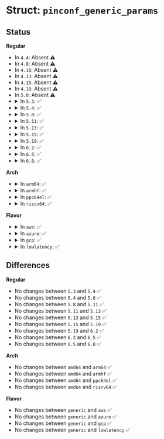 # Struct: <code>pinconf_generic_params</code>

## Status
<b>Regular</b>
<ul>
<li>
In <code>4.4</code>: Absent ⚠️
</li>
<li>
In <code>4.8</code>: Absent ⚠️
</li>
<li>
In <code>4.10</code>: Absent ⚠️
</li>
<li>
In <code>4.13</code>: Absent ⚠️
</li>
<li>
In <code>4.15</code>: Absent ⚠️
</li>
<li>
In <code>4.18</code>: Absent ⚠️
</li>
<li>
In <code>5.0</code>: Absent ⚠️
</li>
<li>
<details>
<summary>In <code>5.3</code>: ✅</summary>

```c
struct pinconf_generic_params {
    const const char * property;
    enum pin_config_param param;
    u32 default_value;
};
```
</details>
</li>
<li>
<details>
<summary>In <code>5.4</code>: ✅</summary>

```c
struct pinconf_generic_params {
    const const char * property;
    enum pin_config_param param;
    u32 default_value;
};
```
</details>
</li>
<li>
<details>
<summary>In <code>5.8</code>: ✅</summary>

```c
struct pinconf_generic_params {
    const const char * property;
    enum pin_config_param param;
    u32 default_value;
};
```
</details>
</li>
<li>
<details>
<summary>In <code>5.11</code>: ✅</summary>

```c
struct pinconf_generic_params {
    const const char * property;
    enum pin_config_param param;
    u32 default_value;
};
```
</details>
</li>
<li>
<details>
<summary>In <code>5.13</code>: ✅</summary>

```c
struct pinconf_generic_params {
    const const char * property;
    enum pin_config_param param;
    u32 default_value;
};
```
</details>
</li>
<li>
<details>
<summary>In <code>5.15</code>: ✅</summary>

```c
struct pinconf_generic_params {
    const const char * property;
    enum pin_config_param param;
    u32 default_value;
};
```
</details>
</li>
<li>
<details>
<summary>In <code>5.19</code>: ✅</summary>

```c
struct pinconf_generic_params {
    const const char * property;
    enum pin_config_param param;
    u32 default_value;
};
```
</details>
</li>
<li>
<details>
<summary>In <code>6.2</code>: ✅</summary>

```c
struct pinconf_generic_params {
    const const char * property;
    enum pin_config_param param;
    u32 default_value;
};
```
</details>
</li>
<li>
<details>
<summary>In <code>6.5</code>: ✅</summary>

```c
struct pinconf_generic_params {
    const const char * property;
    enum pin_config_param param;
    u32 default_value;
};
```
</details>
</li>
<li>
<details>
<summary>In <code>6.8</code>: ✅</summary>

```c
struct pinconf_generic_params {
    const const char * property;
    enum pin_config_param param;
    u32 default_value;
};
```
</details>
</li>
</ul>
<b>Arch</b>
<ul>
<li>
<details>
<summary>In <code>arm64</code>: ✅</summary>

```c
struct pinconf_generic_params {
    const const char * property;
    enum pin_config_param param;
    u32 default_value;
};
```
</details>
</li>
<li>
<details>
<summary>In <code>armhf</code>: ✅</summary>

```c
struct pinconf_generic_params {
    const const char * property;
    enum pin_config_param param;
    u32 default_value;
};
```
</details>
</li>
<li>
<details>
<summary>In <code>ppc64el</code>: ✅</summary>

```c
struct pinconf_generic_params {
    const const char * property;
    enum pin_config_param param;
    u32 default_value;
};
```
</details>
</li>
<li>
<details>
<summary>In <code>riscv64</code>: ✅</summary>

```c
struct pinconf_generic_params {
    const const char * property;
    enum pin_config_param param;
    u32 default_value;
};
```
</details>
</li>
</ul>
<b>Flavor</b>
<ul>
<li>
<details>
<summary>In <code>aws</code>: ✅</summary>

```c
struct pinconf_generic_params {
    const const char * property;
    enum pin_config_param param;
    u32 default_value;
};
```
</details>
</li>
<li>
<details>
<summary>In <code>azure</code>: ✅</summary>

```c
struct pinconf_generic_params {
    const const char * property;
    enum pin_config_param param;
    u32 default_value;
};
```
</details>
</li>
<li>
<details>
<summary>In <code>gcp</code>: ✅</summary>

```c
struct pinconf_generic_params {
    const const char * property;
    enum pin_config_param param;
    u32 default_value;
};
```
</details>
</li>
<li>
<details>
<summary>In <code>lowlatency</code>: ✅</summary>

```c
struct pinconf_generic_params {
    const const char * property;
    enum pin_config_param param;
    u32 default_value;
};
```
</details>
</li>
</ul>

## Differences
<b>Regular</b>
<ul>
<li>
No changes between <code>5.3</code> and <code>5.4</code> ✅
</li>
<li>
No changes between <code>5.4</code> and <code>5.8</code> ✅
</li>
<li>
No changes between <code>5.8</code> and <code>5.11</code> ✅
</li>
<li>
No changes between <code>5.11</code> and <code>5.13</code> ✅
</li>
<li>
No changes between <code>5.13</code> and <code>5.15</code> ✅
</li>
<li>
No changes between <code>5.15</code> and <code>5.19</code> ✅
</li>
<li>
No changes between <code>5.19</code> and <code>6.2</code> ✅
</li>
<li>
No changes between <code>6.2</code> and <code>6.5</code> ✅
</li>
<li>
No changes between <code>6.5</code> and <code>6.8</code> ✅
</li>
</ul>
<b>Arch</b>
<ul>
<li>
No changes between <code>amd64</code> and <code>arm64</code> ✅
</li>
<li>
No changes between <code>amd64</code> and <code>armhf</code> ✅
</li>
<li>
No changes between <code>amd64</code> and <code>ppc64el</code> ✅
</li>
<li>
No changes between <code>amd64</code> and <code>riscv64</code> ✅
</li>
</ul>
<b>Flavor</b>
<ul>
<li>
No changes between <code>generic</code> and <code>aws</code> ✅
</li>
<li>
No changes between <code>generic</code> and <code>azure</code> ✅
</li>
<li>
No changes between <code>generic</code> and <code>gcp</code> ✅
</li>
<li>
No changes between <code>generic</code> and <code>lowlatency</code> ✅
</li>
</ul>
